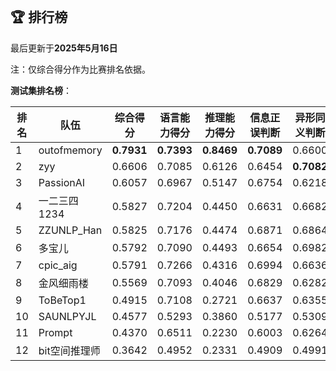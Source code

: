 
<br/>

## 🏆 排行榜

<p class="text-center">最后更新于<strong>2025年5月16日</strong></p>

<p>注：仅综合得分作为比赛排名依据。</p>

**测试集排名榜**：

| 排名 | 队伍     | 综合得分  | 语言能力得分  | 推理能力得分  | 信息正误判断 | 异形同义判断 | 参照实体判断 | 中文方位推理 | 英文方位推理 |
| ---- | -------- | ------ | ------ | ------ | ------- | ------- | ------- | ------- | ------- |
| 1    | outofmemory | **0.7931** | **0.7393** | **0.8469** | **0.7089** | 0.6600 | **0.8491** | **0.8686** | **0.8251** |
| 2    | zyy | 0.6606 | 0.7085 | 0.6126 | 0.6454 | **0.7082** | 0.7720 | 0.6254 | 0.5997 |
| 3    | PassionAI | 0.6057 | 0.6967 | 0.5147 | 0.6754 | 0.6218 | 0.7930 | 0.5023 | 0.5271 |
| 4    | 一二三四1234 | 0.5827 | 0.7204 | 0.4450 | 0.6631 | 0.6682 | 0.8298 | 0.6471 | 0.2429 |
| 5    | ZZUNLP_Han | 0.5825 | 0.7176 | 0.4474 | 0.6871 | 0.6864 | 0.7794 | 0.4446 | 0.4503 |
| 6    | 多宝儿 | 0.5792 | 0.7090 | 0.4493 | 0.6654 | 0.6982 | 0.7635 | 0.4520 | 0.4466 |
| 7    | cpic_aig | 0.5791 | 0.7266 | 0.4316 | 0.6994 | 0.6636 | 0.8168 | 0.4349 | 0.4283 |
| 8    | 金风细雨楼 | 0.5569 | 0.7093 | 0.4046 | 0.6829 | 0.6282 | 0.8168 | 0.3717 | 0.4374 |
| 9    | ToBeTop1 | 0.4915 | 0.7108 | 0.2721 | 0.6637 | 0.6355 | 0.8332 | 0.2957 | 0.2486 |
| 10    | SAUNLPYJL | 0.4577 | 0.5293 | 0.3860 | 0.5177 | 0.5309 | 0.5394 | 0.3734 | 0.3986 |
| 11    | Prompt | 0.4370 | 0.6511 | 0.2230 | 0.6003 | 0.6264 | 0.7266 | 0.2426 | 0.2034 |
| 12    | bit空间推理师 | 0.3642 | 0.4952 | 0.2331 | 0.4909 | 0.4991 | 0.4957 | 0.2426 | 0.2237 |

<br/>
